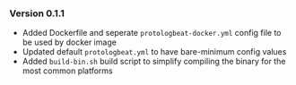 
### Version 0.1.1
- Added Dockerfile and seperate `protologbeat-docker.yml` config file to be used by docker image
- Updated default `protologbeat.yml` to have bare-minimum config values
- Added `build-bin.sh` build script to simplify compiling the binary for the most common platforms